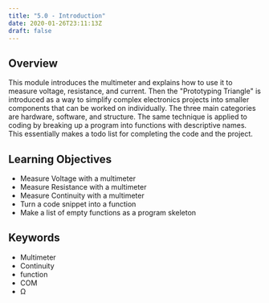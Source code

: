```yaml
---
title: "5.0 - Introduction"
date: 2020-01-26T23:11:13Z
draft: false
---
```


## Overview

This module introduces the multimeter and explains how to use it to measure voltage, resistance, and current. Then the "Prototyping Triangle" is introduced as a way to simplify complex electronics projects into smaller components that can be worked on individually. The three main categories are hardware, software, and structure. The same technique is applied to coding by breaking up a program into functions with descriptive names. This essentially makes a todo list for completing the code and the project.

## Learning Objectives

- Measure Voltage with a multimeter
- Measure Resistance with a multimeter
- Measure Continuity with a multimeter
- Turn a code snippet into a function
- Make a list of empty functions as a program skeleton

## Keywords

- Multimeter
- Continuity
- function
- COM
- Ω
